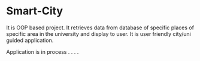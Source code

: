 # Smart-City
It is OOP based project. It retrieves data from database of specific places of specific area in the university and display to user. It is user friendly city/uni guided application.

Application is in process . . . .
